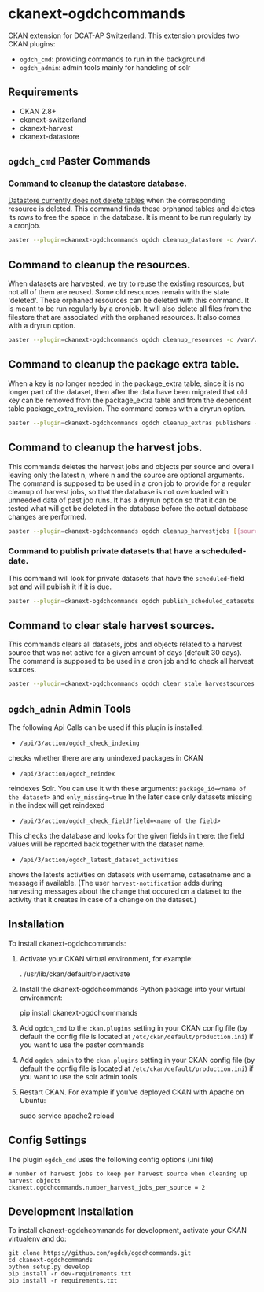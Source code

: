 ckanext-ogdchcommands
=====================

CKAN extension for DCAT-AP Switzerland. This extension provides two CKAN plugins:

- `ogdch_cmd`: providing commands to run in the background
- `ogdch_admin`: admin tools mainly for handeling of solr

## Requirements

- CKAN 2.8+
- ckanext-switzerland
- ckanext-harvest
- ckanext-datastore

## `ogdch_cmd` Paster Commands


### Command to cleanup the datastore database.
[Datastore currently does not delete tables](https://github.com/ckan/ckan/issues/3422) when the corresponding resource is deleted.
This command finds these orphaned tables and deletes its rows to free the space in the database.
It is meant to be run regularly by a cronjob.

```bash
paster --plugin=ckanext-ogdchcommands ogdch cleanup_datastore -c /var/www/ckan/development.ini
```

## Command to cleanup the resources.
When datasets are harvested, we try to reuse the existing resources, but not all of them are 
reused. Some old resources remain with the state 'deleted'. These orphaned resources can be
deleted with this command. It is meant to be run regularly by a cronjob. 
It will also delete all files from the filestore that are associated with the orphaned resources.
It also comes with a dryrun option.

```bash
paster --plugin=ckanext-ogdchcommands ogdch cleanup_resources -c /var/www/ckan/development.ini
```

## Command to cleanup the package extra table.
When a key is no longer needed in the package_extra table, since it is no longer part of the dataset,
then after the data have been migrated that old key can be removed from the package_extra table 
and from the dependent table package_extra_revision.
The command comes with a dryrun option.

```bash
paster --plugin=ckanext-ogdchcommands ogdch cleanup_extras publishers --dryrun -c /var/www/ckan/development.ini
```

## Command to cleanup the harvest jobs.
This commands deletes the harvest jobs and objects per source and overall leaving only the latest n,
where n and the source are optional arguments. The command is supposed to be used in a cron job to 
provide for a regular cleanup of harvest jobs, so that the database is not overloaded with unneeded data
of past job runs. It has a dryrun option so that it can be tested what will get be deleted in the 
database before the actual database changes are performed.

```bash
paster --plugin=ckanext-ogdchcommands ogdch cleanup_harvestjobs [{source_id}] [--keep={n}}] [--dryrun] -c /var/www/ckan/development.ini
```

### Command to publish private datasets that have a scheduled-date.
This command will look for private datasets that have the `scheduled`-field set and will publish it if it is due.
```bash
paster --plugin=ckanext-ogdchcommands ogdch publish_scheduled_datasets [--dryrun] -c /var/www/ckan/development.ini
```

## Command to clear stale harvest sources.
This commands clears all datasets, jobs and objects related to a harvest source 
that was not active for a given amount of days (default 30 days).
The command is supposed to be used in a cron job and to check all harvest sources.

```bash
paster --plugin=ckanext-ogdchcommands ogdch clear_stale_harvestsources [--keep_harvestsource_days={n}}] -c /var/www/ckan/development.ini
```

## `ogdch_admin` Admin Tools

The following Api Calls can be used if this plugin is installed:

- `/api/3/action/ogdch_check_indexing`

checks whether there are any unindexed packages in CKAN

- `/api/3/action/ogdch_reindex`

reindexes Solr. You can use it with these arguments: `package_id=<name of the dataset>` and `only_missing=true`
In the later case only datasets missing in the index will get reindexed

- `/api/3/action/ogdch_check_field?field=<name of the field>`

This checks the database and looks for the given fields in there: the field values will be reported back together
with the dataset name.

- `/api/3/action/ogdch_latest_dataset_activities`

shows the latests activities on datasets with username, datasetname and a message if available.
(The user `harvest-notification` adds during harvesting messages about the change that occured on a 
dataset to the activity that it creates in case of a change on the dataset.)

## Installation

To install ckanext-ogdchcommands:

1. Activate your CKAN virtual environment, for example:

     . /usr/lib/ckan/default/bin/activate

2. Install the ckanext-ogdchcommands Python package into your virtual environment:

     pip install ckanext-ogdchcommands

3. Add ``ogdch_cmd`` to the ``ckan.plugins`` setting in your CKAN
   config file (by default the config file is located at
   ``/etc/ckan/default/production.ini``) if you want to use the paster commands
4. Add ``ogdch_admin`` to the ``ckan.plugins`` setting in your CKAN
   config file (by default the config file is located at
   ``/etc/ckan/default/production.ini``) if you want to use the solr admin tools
   

5. Restart CKAN. For example if you've deployed CKAN with Apache on Ubuntu:

     sudo service apache2 reload

## Config Settings

The plugin `ogdch_cmd` uses the following config options (.ini file)

    # number of harvest jobs to keep per harvest source when cleaning up harvest objects   
    ckanext.ogdchcommands.number_harvest_jobs_per_source = 2

## Development Installation

To install ckanext-ogdchcommands for development, activate your CKAN virtualenv and
do:

    git clone https://github.com/ogdch/ogdchcommands.git
    cd ckanext-ogdchcommands
    python setup.py develop
    pip install -r dev-requirements.txt
    pip install -r requirements.txt
